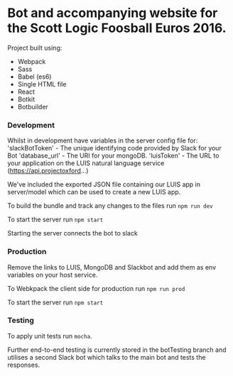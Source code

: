 # Bot and accompanying website for the Scott Logic Foosball Euros 2016.

Project built using:

- Webpack
- Sass
- Babel (es6)
- Single HTML file
- React
- Botkit
- Botbuilder

### Development
Whilst in development have variables in the server config file for:
'slackBotToken' - The unique identifying code provided by Slack for your Bot
'database_url' - The URI for your mongoDB.
'luisToken' - The URL to your application on the LUIS natural language service (https://api.projectoxford...)

We've included the exported JSON file containing our LUIS app in server/model which can be used to create a new LUIS app.

To build the bundle and track any changes to the files run `npm run dev`

To start the server run `npm start`

Starting the server connects the bot to slack 

### Production
Remove the links to LUIS, MongoDB and Slackbot and add them as env variables on your host service.

To Webkpack the client side for production run `npm run prod`

To start the server run `npm start`

### Testing
To apply unit tests run `mocha`.

Further end-to-end testing is currently stored in the botTesting branch and utilises a second Slack bot which talks to the main bot and tests the responses.